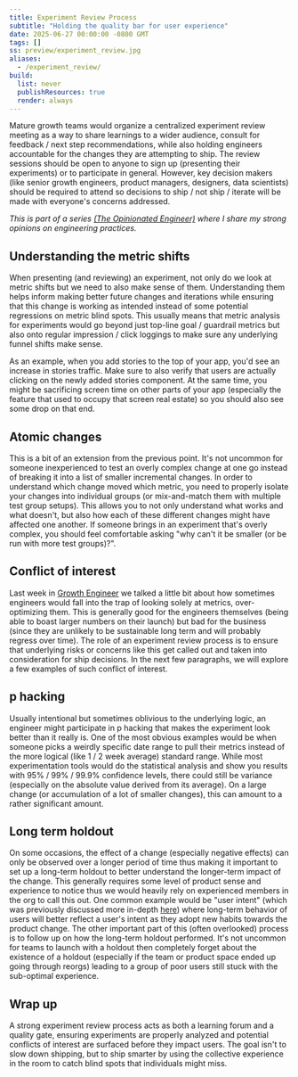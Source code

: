 ```yaml
---
title: Experiment Review Process
subtitle: "Holding the quality bar for user experience"
date: 2025-06-27 00:00:00 -0800 GMT
tags: []
ss: preview/experiment_review.jpg
aliases:
  - /experiment_review/
build:
  list: never
  publishResources: true
  render: always
---
```


Mature growth teams would organize a centralized experiment review meeting as a way to share learnings to a wider audience, consult for feedback / next step recommendations, while also holding engineers accountable for the changes they are attempting to ship. The review sessions should be open to anyone to sign up (presenting their experiments) or to participate in general. However, key decision makers (like senior growth engineers, product managers, designers, data scientists) should be required to attend so decisions to ship / not ship / iterate will be made with everyone's concerns addressed.

_This is part of a series [(The Opinionated Engineer)](/blog/2025-05-04-the-opinionated-engineer/) where I share my strong opinions on engineering practices._

## Understanding the metric shifts

When presenting (and reviewing) an experiment, not only do we look at metric shifts but we need to also make sense of them. Understanding them helps inform making better future changes and iterations while ensuring that this change is working as intended instead of some potential regressions on metric blind spots. This usually means that metric analysis for experiments would go beyond just top-line goal / guardrail metrics but also onto regular impression / click loggings to make sure any underlying funnel shifts make sense.

As an example, when you add stories to the top of your app, you'd see an increase in stories traffic. Make sure to also verify that users are actually clicking on the newly added stories component. At the same time, you might be sacrificing screen time on other parts of your app (especially the feature that used to occupy that screen real estate) so you should also see some drop on that end.

## Atomic changes

This is a bit of an extension from the previous point. It's not uncommon for someone inexperienced to test an overly complex change at one go instead of breaking it into a list of smaller incremental changes. In order to understand which change moved which metric, you need to properly isolate your changes into individual groups (or mix-and-match them with multiple test group setups). This allows you to not only understand what works and what doesn't, but also how each of these different changes might have affected one another. If someone brings in an experiment that's overly complex, you should feel comfortable asking "why can't it be smaller (or be run with more test groups)?".

## Conflict of interest

Last week in [Growth Engineer](/blog/2025-06-20-growth-engineer/) we talked a little bit about how sometimes engineers would fall into the trap of looking solely at metrics, over-optimizing them. This is generally good for the engineers themselves (being able to boast larger numbers on their launch) but bad for the business (since they are unlikely to be sustainable long term and will probably regress over time). The role of an experiment review process is to ensure that underlying risks or concerns like this get called out and taken into consideration for ship decisions. In the next few paragraphs, we will explore a few examples of such conflict of interest.

## p hacking

Usually intentional but sometimes oblivious to the underlying logic, an engineer might participate in p hacking that makes the experiment look better than it really is. One of the most obvious examples would be when someone picks a weirdly specific date range to pull their metrics instead of the more logical (like 1 / 2 week average) standard range. While most experimentation tools would do the statistical analysis and show you results with 95% / 99% / 99.9% confidence levels, there could still be variance (especially on the absolute value derived from its average). On a large change (or accumulation of a lot of smaller changes), this can amount to a rather significant amount.

## Long term holdout

On some occasions, the effect of a change (especially negative effects) can only be observed over a longer period of time thus making it important to set up a long-term holdout to better understand the longer-term impact of the change. This generally requires some level of product sense and experience to notice thus we would heavily rely on experienced members in the org to call this out. One common example would be "user intent" (which was previously discussed more in-depth [here](/blog/2025-06-20-growth-engineer/#user-intent)) where long-term behavior of users will better reflect a user's intent as they adopt new habits towards the product change. The other important part of this (often overlooked) process is to follow up on how the long-term holdout performed. It's not uncommon for teams to launch with a holdout then completely forget about the existence of a holdout (especially if the team or product space ended up going through reorgs) leading to a group of poor users still stuck with the sub-optimal experience.

## Wrap up

A strong experiment review process acts as both a learning forum and a quality gate, ensuring experiments are properly analyzed and potential conflicts of interest are surfaced before they impact users. The goal isn't to slow down shipping, but to ship smarter by using the collective experience in the room to catch blind spots that individuals might miss.